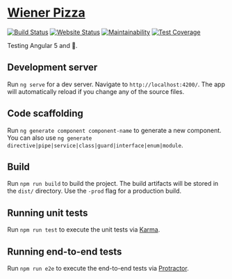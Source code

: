 # [Wiener Pizza](http://wienerpizza.men)
[![Build Status](https://travis-ci.org/mattmatters/pizza-dog.svg?branch=master)](https://travis-ci.org/mattmatters/pizza-dog)
[![Website Status](https://img.shields.io/website-up-down-green-red/http/wienerpizza.men.svg?label=WebsiteStatus)](http://wienerpizza.men)
[![Maintainability](https://api.codeclimate.com/v1/badges/3577da52188caced38bf/maintainability)](https://codeclimate.com/github/mattmatters/pizza-dog/maintainability)
[![Test Coverage](https://api.codeclimate.com/v1/badges/3577da52188caced38bf/test_coverage)](https://codeclimate.com/github/mattmatters/pizza-dog/test_coverage)

Testing Angular 5 and :hotdog:.

## Development server

Run `ng serve` for a dev server. Navigate to `http://localhost:4200/`. The app will automatically reload if you change any of the source files.

## Code scaffolding

Run `ng generate component component-name` to generate a new component. You can also use `ng generate directive|pipe|service|class|guard|interface|enum|module`.

## Build

Run `npm run build` to build the project. The build artifacts will be stored in the `dist/` directory. Use the `-prod` flag for a production build.

## Running unit tests

Run `npm run test` to execute the unit tests via [Karma](https://karma-runner.github.io).

## Running end-to-end tests

Run `npm run e2e` to execute the end-to-end tests via [Protractor](http://www.protractortest.org/).
